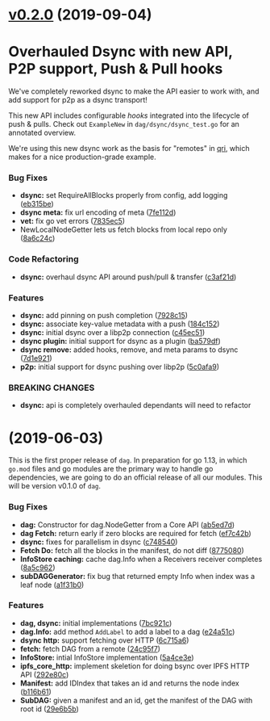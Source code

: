 # [v0.2.0](https://github.com/qri-io/dag/compare/v0.1.0...v0.2.0) (2019-09-04)

# Overhauled Dsync with new API, P2P support, Push & Pull hooks
We've completely reworked dsync to make the API easier to work with, and add support for p2p as a dsync transport!

This new API includes configurable _hooks_ integrated into the lifecycle of push & pulls. Check out `ExampleNew` in `dag/dsync/dsync_test.go` for an annotated overview.

We're using this new dsync work as the basis for "remotes" in [qri](https://github.com/qri-io/qri), which makes for a nice production-grade example. 

### Bug Fixes

* **dsync:** set RequireAllBlocks properly from config, add logging ([eb315be](https://github.com/qri-io/dag/commit/eb315be))
* **dsync meta:** fix url encoding of meta ([7fe112d](https://github.com/qri-io/dag/commit/7fe112d))
* **vet:** fix go vet errors ([7835ec5](https://github.com/qri-io/dag/commit/7835ec5))
* NewLocalNodeGetter lets us fetch blocks from local repo only ([8a6c24c](https://github.com/qri-io/dag/commit/8a6c24c))


### Code Refactoring

* **dsync:** overhaul dsync API around push/pull & transfer ([c3af21d](https://github.com/qri-io/dag/commit/c3af21d))


### Features

* **dsync:** add pinning on push completion ([7928c15](https://github.com/qri-io/dag/commit/7928c15))
* **dsync:** associate key-value metadata with a push ([184c152](https://github.com/qri-io/dag/commit/184c152))
* **dsync:** initial dsync over a libp2p connection ([c45ec51](https://github.com/qri-io/dag/commit/c45ec51))
* **dsync plugin:** initial support for dsync as a plugin ([ba579df](https://github.com/qri-io/dag/commit/ba579df))
* **dsync remove:** added hooks, remove, and meta params to dsync ([7d1e921](https://github.com/qri-io/dag/commit/7d1e921))
* **p2p:** initial support for dsync pushing over libp2p ([5c0afa9](https://github.com/qri-io/dag/commit/5c0afa9))


### BREAKING CHANGES

* **dsync:** api is completely overhauled dependants will need to refactor



<a name="0.1.0"></a>
#  (2019-06-03)

This is the first proper release of `dag`. In preparation for go 1.13, in which `go.mod` files and go modules are the primary way to handle go dependencies, we are going to do an official release of all our modules. This will be version v0.1.0 of `dag`.


### Bug Fixes

* **dag:** Constructor for dag.NodeGetter from a Core API ([ab5ed7d](https://github.com/qri-io/dag/commit/ab5ed7d))
* **dag Fetch:** return early if zero blocks are required for fetch ([ef7c42b](https://github.com/qri-io/dag/commit/ef7c42b))
* **dsync:** fixes for parallelism in dsync ([c748540](https://github.com/qri-io/dag/commit/c748540))
* **Fetch Do:** fetch all the blocks in the manifest, do not diff ([8775080](https://github.com/qri-io/dag/commit/8775080))
* **InfoStore caching:** cache dag.Info when a Receivers receiver completes ([8a5c962](https://github.com/qri-io/dag/commit/8a5c962))
* **subDAGGenerator:** fix bug that returned empty Info when index was a leaf node ([a1f31b0](https://github.com/qri-io/dag/commit/a1f31b0))


### Features

* **dag, dsync:** initial implementations ([7bc921c](https://github.com/qri-io/dag/commit/7bc921c))
* **dag.Info:** add method `AddLabel` to add a label to a dag ([e24a51c](https://github.com/qri-io/dag/commit/e24a51c))
* **dsync http:** support fetching over HTTP ([6c715a6](https://github.com/qri-io/dag/commit/6c715a6))
* **fetch:** fetch DAG from a remote ([24c95f7](https://github.com/qri-io/dag/commit/24c95f7))
* **InfoStore:** intial InfoStore implementation ([5a4ce3e](https://github.com/qri-io/dag/commit/5a4ce3e))
* **ipfs_core_http:** implement skeletion for doing bsync over IPFS HTTP API ([292e80c](https://github.com/qri-io/dag/commit/292e80c))
* **Manifest:** add IDIndex that takes an id and returns the node index ([b116b61](https://github.com/qri-io/dag/commit/b116b61))
* **SubDAG:** given a manifest and an id, get the manifest of the DAG with root id ([29e6b5b](https://github.com/qri-io/dag/commit/29e6b5b))



